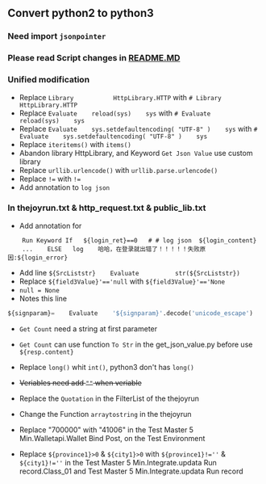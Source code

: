 ## Convert python2 to python3  

### Need import `jsonpointer`  

### Please read Script changes in [README.MD](./Public/Lib/README.pdf)  

### Unified modification  

+ Replace `Library           HttpLibrary.HTTP` with `# Library           HttpLibrary.HTTP`  
+ Replace `Evaluate    reload(sys)    sys` with `# Evaluate    reload(sys)    sys`  
+ Replace `Evaluate    sys.setdefaultencoding( "UTF-8" )    sys` with `# Evaluate    sys.setdefaultencoding( "UTF-8" )    sys`  
+ Replace `iteritems()` with `items()`
+ Abandon library HttpLibrary, and Keyword `Get Json Value` use custom library  
+ Replace `urllib.urlencode()` with `urllib.parse.urlencode()`  
+ Replace `!=` with `!=`  
+ Add annotation to `log json`

### In thejoyrun.txt & http_request.txt & public_lib.txt

+ Add annotation for  
```robotframework
    Run Keyword If   ${login_ret}==0   # # log json  ${login_content}       
    ...    ELSE   log    哈哈，在登录就出错了！！！！！失败原因:${login_error}
```
+ Add line `${SrcListstr}    Evaluate          str(${SrcListstr})`
+ Replace `${field3Value}'=='null` with `${field3Value}'=='None`  
+ `null = None`   
+ Notes this line  
```python
${signparam}=    Evaluate    '${signparam}'.decode('unicode_escape')    #对中文做处理，将unicode字符解码成对应的中文字符
```
+ `Get Count` need a string at first parameter  
+ `Get Count` can use function `To Str` in the get_json_value.py  before use `${resp.content}`  
+ Replace `long()` whit `int()`, python3 don't has `long()`  
+ ~~Veriables need add `""` when veriable~~
+ Replace the `Quotation` in the FilterList of the thejoyrun  
+ Change the Function `arraytostring` in the thejoyrun  

+ Replace "700000" with "41006" in the Test Master 5 Min.Walletapi.Wallet Bind Post, on the Test Environment
+ Replace `${province1}>0` & `${city1}>0` with `${province1}!=''` & `${city1}!=''` in the Test Master 5 Min.Integrate.updata Run record.Class_01 and Test Master 5 Min.Integrate.updata Run record  

